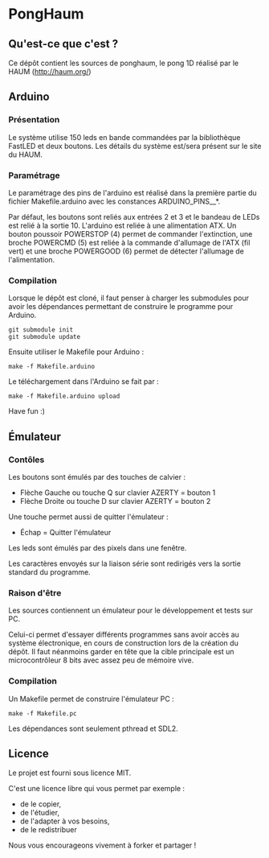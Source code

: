 # PongHaum

## Qu'est-ce que c'est ?

Ce dépôt contient les sources de ponghaum, le pong 1D réalisé par le HAUM (http://haum.org/)

## Arduino

### Présentation

Le système utilise 150 leds en bande commandées par la bibliothèque FastLED et deux boutons. Les détails du système est/sera présent sur le site du HAUM.

### Paramétrage

Le paramétrage des pins de l'arduino est réalisé dans la première partie du fichier Makefile.arduino avec les constances ARDUINO_PINS__*.

Par défaut, les boutons sont reliés aux entrées 2 et 3 et le bandeau de LEDs est relié à la sortie 10.
L'arduino est reliée à une alimentation ATX. Un bouton poussoir POWERSTOP (4) permet de commander l'extinction, une broche POWERCMD (5) est reliée à la commande d'allumage de l'ATX (fil vert) et une broche POWERGOOD (6) permet de détecter l'allumage de l'alimentation.

### Compilation

Lorsque le dépôt est cloné, il faut penser à charger les submodules pour avoir les dépendances permettant de construire le programme pour Arduino.

```
git submodule init
git submodule update
```

Ensuite utiliser le Makefile pour Arduino :

```
make -f Makefile.arduino
```

Le téléchargement dans l'Arduino se fait par :

```
make -f Makefile.arduino upload
```

Have fun :)

## Émulateur

### Contôles

Les boutons sont émulés par des touches de calvier :

 - Flèche Gauche ou touche Q sur clavier AZERTY = bouton 1
 - Flèche Droite ou touche D sur clavier AZERTY = bouton 2

Une touche permet aussi de quitter l'émulateur :

 - Échap = Quitter l'émulateur

Les leds sont émulés par des pixels dans une fenêtre.

Les caractères envoyés sur la liaison série sont redirigés vers la sortie standard du programme.

### Raison d'être

Les sources contiennent un émulateur pour le développement et tests sur PC.

Celui-ci permet d'essayer différents programmes sans avoir accès au système électronique, en cours de construction lors de la création du dépôt.
Il faut néanmoins garder en tête que la cible principale est un microcontrôleur 8 bits avec assez peu de mémoire vive.

### Compilation

Un Makefile permet de construire l'émulateur PC :

```
make -f Makefile.pc
```

Les dépendances sont seulement pthread et SDL2.

## Licence

Le projet est fourni sous licence MIT.

C'est une licence libre qui vous permet par exemple :
 - de le copier,
 - de l'étudier,
 - de l'adapter à vos besoins,
 - de le redistribuer

Nous vous encourageons vivement à forker et partager !

